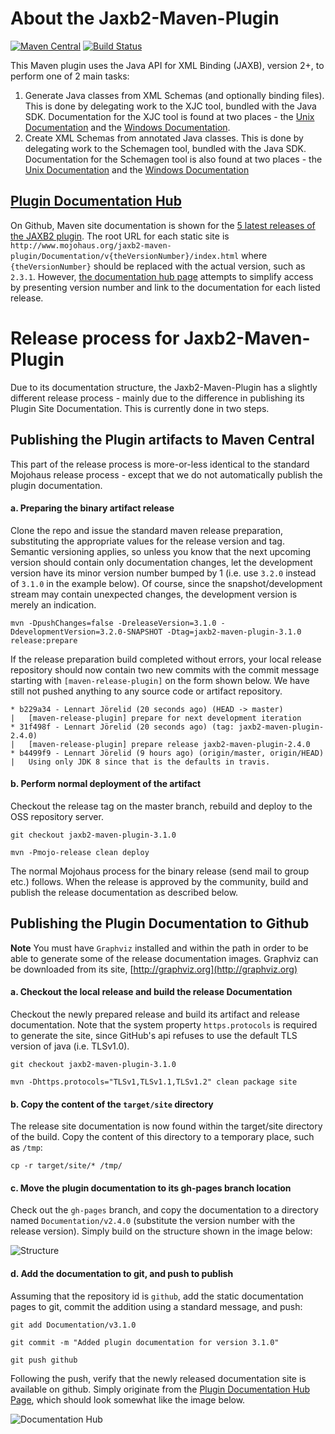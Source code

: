 # About the Jaxb2-Maven-Plugin

[![Maven Central](https://img.shields.io/maven-central/v/org.codehaus.mojo/jaxb2-maven-plugin.svg?label=Maven%20Central)](https://search.maven.org/artifact/org.codehaus.mojo/jaxb2-maven-plugin)
[![Build Status](https://travis-ci.org/mojohaus/jaxb2-maven-plugin.svg?branch=master)](https://travis-ci.org/mojohaus/jaxb2-maven-plugin)

This Maven plugin uses the Java API for XML Binding (JAXB), version 2+, to perform one of 2 main tasks:

1. Generate Java classes from XML Schemas (and optionally binding files). 
   This is done by delegating work to the XJC tool, bundled with the Java SDK.
   Documentation for the XJC tool is found at two places - the [Unix Documentation](https://docs.oracle.com/javase/8/docs/technotes/tools/unix/xjc.html) 
   and the [Windows Documentation](https://docs.oracle.com/javase/8/docs/technotes/tools/windows/xjc.html). 
2. Create XML Schemas from annotated Java classes.
   This is done by delegating work to the Schemagen tool, bundled with the Java SDK.
   Documentation for the Schemagen tool is also found at two places - the [Unix Documentation](https://docs.oracle.com/javase/8/docs/technotes/tools/unix/schemagen.html)
   and the [Windows Documentation](https://docs.oracle.com/javase/8/docs/technotes/tools/windows/schemagen.html) 

## [Plugin Documentation Hub](https://www.mojohaus.org/jaxb2-maven-plugin/)

On Github, Maven site documentation is shown for the 
[5 latest releases of the JAXB2 plugin](https://www.mojohaus.org/jaxb2-maven-plugin/).
The root URL for each static site is `http://www.mojohaus.org/jaxb2-maven-plugin/Documentation/v{theVersionNumber}/index.html`
where `{theVersionNumber}` should be replaced with the actual version, such as `2.3.1`. However, 
[the documentation hub page](https://www.mojohaus.org/jaxb2-maven-plugin/) attempts to simplify access by presenting 
version number and link to the documentation for each listed release.    
 
# Release process for Jaxb2-Maven-Plugin 

Due to its documentation structure, the Jaxb2-Maven-Plugin has a slightly different release process - mainly 
due to the difference in publishing its Plugin Site Documentation. This is currently done in two steps.

## Publishing the Plugin artifacts to Maven Central

This part of the release process is more-or-less identical to the standard Mojohaus release process - except 
that we do not automatically publish the plugin documentation. 

#### a. Preparing the binary artifact release

Clone the repo and issue the standard maven release preparation, substituting the appropriate values for the 
release version and tag. Semantic versioning applies, so unless you know that the next upcoming version should
contain only documentation changes, let the development version have its minor version number bumped by 1 
(i.e. use `3.2.0` instead of `3.1.0` in the example below). Of course, since the snapshot/development stream may 
contain unexpected changes, the development version is merely an indication. 

    mvn -DpushChanges=false -DreleaseVersion=3.1.0 -DdevelopmentVersion=3.2.0-SNAPSHOT -Dtag=jaxb2-maven-plugin-3.1.0 release:prepare
    
If the release preparation build completed without errors, your local release repository should now contain 
two new commits with the commit message starting with `[maven-release-plugin]` on the form shown below. 
We have still not pushed anything to any source code or artifact repository.  

    * b229a34 - Lennart Jörelid (20 seconds ago) (HEAD -> master)
    |   [maven-release-plugin] prepare for next development iteration
    * 31f498f - Lennart Jörelid (20 seconds ago) (tag: jaxb2-maven-plugin-2.4.0)
    |   [maven-release-plugin] prepare release jaxb2-maven-plugin-2.4.0
    * b4499f9 - Lennart Jörelid (9 hours ago) (origin/master, origin/HEAD)
    |   Using only JDK 8 since that is the defaults in travis.
    
#### b. Perform normal deployment of the artifact

Checkout the release tag on the master branch, rebuild and deploy to the OSS repository server.

    git checkout jaxb2-maven-plugin-3.1.0
    
    mvn -Pmojo-release clean deploy
    
The normal Mojohaus process for the binary release (send mail to group etc.) follows.
When the release is approved by the community, build and publish the release documentation as 
described below.          

## Publishing the Plugin Documentation to Github

**Note** You must have `Graphviz` installed and within the path in order to be able to generate
some of the release documentation images. Graphviz can be downloaded from its site,
[http://graphviz.org](http://graphviz.org) 

#### a. Checkout the local release and build the release Documentation      

Checkout the newly prepared release and build its artifact and release documentation. 
Note that the system property `https.protocols` is required to generate the site, since
GitHub's api refuses to use the default TLS version of java (i.e. TLSv1.0).

    git checkout jaxb2-maven-plugin-3.1.0
    
    mvn -Dhttps.protocols="TLSv1,TLSv1.1,TLSv1.2" clean package site
    
#### b. Copy the content of the `target/site` directory

The release site documentation is now found within the target/site directory 
of the build. Copy the content of this directory to a temporary place, such as `/tmp`:

    cp -r target/site/* /tmp/
    
#### c. Move the plugin documentation to its gh-pages branch location

Check out the `gh-pages` branch, and copy the documentation to a directory
named `Documentation/v2.4.0` (substitute the version number with the release version).
Simply build on the structure shown in the image below:

![Structure](src/site/resources/images/documentation_structure.png "Documentation Structure")

#### d. Add the documentation to git, and push to publish

Assuming that the repository id is `github`, add the static documentation pages to git, 
commit the addition using a standard message, and push:

    git add Documentation/v3.1.0
    
    git commit -m "Added plugin documentation for version 3.1.0"
    
    git push github 

Following the push, verify that the newly released documentation site is available on github.
Simply originate from the [Plugin Documentation Hub Page](https://www.mojohaus.org/jaxb2-maven-plugin/#/repo), 
which should look somewhat like the image below.

![Documentation Hub](src/site/resources/images/documentation_hub.png "Documentation Hub") 
